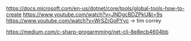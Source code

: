 https://docs.microsoft.com/en-us/dotnet/core/tools/global-tools-how-to-create
https://www.youtube.com/watch?v=JNDgcBDZPkU&t=9s
https://www.youtube.com/watch?v=WrSZrGoPYyc -> tim correy

https://medium.com/c-sharp-progarmming/net-cli-8e8ecb4604bb

